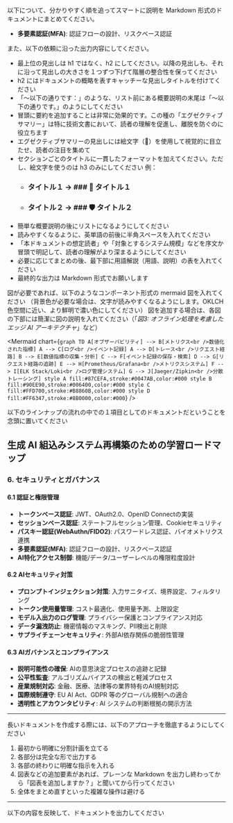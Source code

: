 以下について、分かりやすく順を追ってスマートに説明を Markdown 形式のドキュメントにまとめてください。

- **多要素認証(MFA)**: 認証フローの設計、リスクベース認証

また、以下の依頼に沿った出力内容にしてください。
- 最上位の見出しは h1 ではなく、h2 にしてください。以降の見出しも、それに沿って見出しの大きさを１つずつ下げて階層の整合性を保ってください
- h2 にはドキュメントの概略を表すキャッチーな見出しタイトルを付けてください
- 「～以下の通りです：」のような、リスト前にある概要説明の末尾は「～以下の通りです。」のようにしてください
- 冒頭に要約を追加することは非常に効果的です。この種の「エグゼクティブサマリー」は特に技術文書において、読者の理解を促進し、離脱を防ぐのに役立ちます
- エグゼクティブサマリーの見出しには絵文字（🔑）を使用して視覚的に目立たせ、読者の注目を集めて
- セクションごとのタイトルに一貫したフォーマットを加えてください。ただし、絵文字を使うのは h3 のみにしてください
 例：
   * ### タイトル１ → ### 🔧 タイトル１
   * ### タイトル２ → ### 🛡️ タイトル２
- 簡単な概要説明の後にリストになるようにしてください
- 読みやすくなるように、英単語の前後に半角スペースを入れてください
- 「本ドキュメントの想定読者」や「対象とするシステム規模」などを序文か冒頭で明記して、読者の理解がより深まるようにしてください
- 必要に応じてまとめの後、最下部に用語解説（用語、説明）の表を入れてください
- 最終的な出力は Markdown 形式でお願いします

図が必要であれば、以下のようなコンポーネント形式の mermaid 図を入れてください
（背景色が必要な場合は、文字が読みやすくなるようにします。OKLCH色空間に近い、より鮮明で濃い色にしてください）
図を追加する場合は、各図の下部には簡潔に図の説明を入れてください（「*図3: オフライン処理を考慮したエッジ AI アーキテクチャ*」など）

<Mermaid chart={`
graph TD
    A[オブザーバビリティ] --> B[メトリクス<br />数値化された指標]
    A --> C[ログ<br />イベント記録]
    A --> D[トレース<br />リクエスト経路]
    B --> E[数値指標の収集・分析]
    C --> F[イベント記録の保存・検索]
    D --> G[リクエスト経路の追跡]
    E --> H[Prometheus/Grafana<br />メトリクスシステム]
    F --> I[ELK Stack/Loki<br />ログ管理システム]
    G --> J[Jaeger/Zipkin<br />分散トレーシング]
    style A fill:#87CEFA,stroke:#0047AB,color:#000
    style B fill:#90EE90,stroke:#006400,color:#000
    style C fill:#FFD700,stroke:#B8860B,color:#000
    style D fill:#FF6347,stroke:#8B0000,color:#000
`} />

以下のラインナップの流れの中での１項目としてのドキュメントだということを念頭に置いてください

## 生成 AI 組込みシステム再構築のための学習ロードマップ

### 6. セキュリティとガバナンス

#### 6.1 認証と権限管理

- **トークンベース認証**: JWT、OAuth2.0、OpenID Connectの実装
- **セッションベース認証**: ステートフルセッション管理、Cookieセキュリティ
- **パスキー認証(WebAuthn/FIDO2)**: パスワードレス認証、バイオメトリクス連携
- **多要素認証(MFA)**: 認証フローの設計、リスクベース認証
- **AI特化アクセス制御**: 機能/データ/ユーザーレベルの権限粒度設計

#### 6.2 AIセキュリティ対策

- **プロンプトインジェクション対策**: 入力サニタイズ、境界設定、フィルタリング
- **トークン使用量管理**: コスト最適化、使用量予測、上限設定
- **モデル入出力のログ管理**: プライバシー保護とコンプライアンス対応
- **データ漏洩防止**: 機密情報のマスキング、PII検出と削除
- **サプライチェーンセキュリティ**: 外部AI依存関係の脆弱性管理

#### 6.3 AIガバナンスとコンプライアンス

- **説明可能性の確保**: AIの意思決定プロセスの追跡と記録
- **公平性監査**: アルゴリズムバイアスの検出と軽減プロセス
- **産業規制対応**: 金融、医療、法律等の業界特有のAI規制対応
- **国際規制遵守**: EU AI Act、GDPR 等のグローバル規制への適合
- **透明性とアカウンタビリティ**: AI システムの判断根拠の開示方法
---

長いドキュメントを作成する際には、以下のアプローチを徹底するようにしてください

1. 最初から明確に分割計画を立てる
2. 各部分は完全な形で出力する
3. 各部の終わりに明確な指示を入れる
4. 図表などの追加要素があれば、プレーンな Markdown を出力し終わってから「図表を追加しますか？」と聞いてから行ってください
5. 全体をまとめ直すといった複雑な操作は避ける

---

以下の内容を反映して、ドキュメントを出力してください
